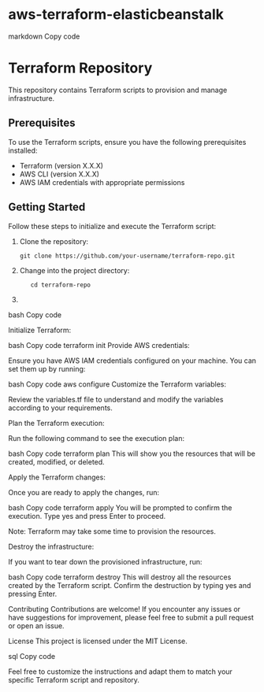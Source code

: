 # aws-terraform-elasticbeanstalk


markdown
Copy code
# Terraform Repository

This repository contains Terraform scripts to provision and manage infrastructure.

## Prerequisites

To use the Terraform scripts, ensure you have the following prerequisites installed:

- Terraform (version X.X.X)
- AWS CLI (version X.X.X)
- AWS IAM credentials with appropriate permissions

## Getting Started

Follow these steps to initialize and execute the Terraform script:

1. Clone the repository:

   ```
   git clone https://github.com/your-username/terraform-repo.git
   ```
2. Change into the project directory:
   ```
      cd terraform-repo
   ```
3. 
bash
Copy code

Initialize Terraform:

bash
Copy code
terraform init
Provide AWS credentials:

Ensure you have AWS IAM credentials configured on your machine. You can set them up by running:

bash
Copy code
aws configure
Customize the Terraform variables:

Review the variables.tf file to understand and modify the variables according to your requirements.

Plan the Terraform execution:

Run the following command to see the execution plan:

bash
Copy code
terraform plan
This will show you the resources that will be created, modified, or deleted.

Apply the Terraform changes:

Once you are ready to apply the changes, run:

bash
Copy code
terraform apply
You will be prompted to confirm the execution. Type yes and press Enter to proceed.

Note: Terraform may take some time to provision the resources.

Destroy the infrastructure:

If you want to tear down the provisioned infrastructure, run:

bash
Copy code
terraform destroy
This will destroy all the resources created by the Terraform script. Confirm the destruction by typing yes and pressing Enter.

Contributing
Contributions are welcome! If you encounter any issues or have suggestions for improvement, please feel free to submit a pull request or open an issue.

License
This project is licensed under the MIT License.

sql
Copy code

Feel free to customize the instructions and adapt them to match your specific Terraform script and repository.
